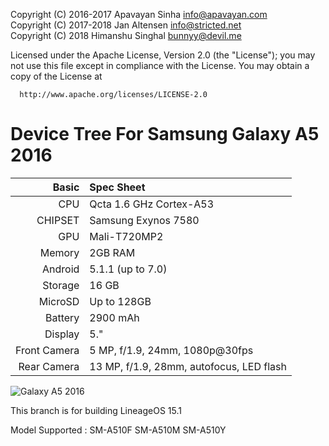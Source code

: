 Copyright (C) 2016-2017 Apavayan Sinha <info@apavayan.com>
<br>
Copyright (C) 2017-2018 Jan Altensen <info@stricted.net>
<br>
Copyright (C) 2018 Himanshu Singhal <bunnyy@devil.me>

 Licensed under the Apache License, Version 2.0 (the "License");
 you may not use this file except in compliance with the License.
 You may obtain a copy of the License at

      http://www.apache.org/licenses/LICENSE-2.0

Device Tree For Samsung Galaxy A5 2016 
===================================== 

Basic   | Spec Sheet
-------:|:-------------------------
CPU     | Qcta 1.6 GHz Cortex-A53
CHIPSET | Samsung Exynos 7580
GPU     | Mali-T720MP2
Memory  | 2GB RAM
Android | 5.1.1 (up to 7.0)
Storage | 16 GB
MicroSD | Up to 128GB
Battery | 2900 mAh
Display | 5."
Front Camera  | 5 MP, f/1.9, 24mm, 1080p@30fps
Rear Camera  | 13 MP, f/1.9, 28mm, autofocus, LED flash

![Galaxy A5 2016](https://img.xda-cdn.com/f2xMe7Tcs1Wm852upFv-hdiD8Mo=/https%3A%2F%2Fb.scdn.gr%2Fimages%2Fsku_images%2F014900%2F14900956%2F20170717155119_912c787b.jpeg)

This branch is for building LineageOS 15.1

Model Supported : SM-A510F SM-A510M SM-A510Y
